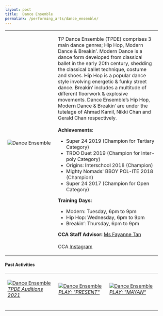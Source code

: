 ```yaml
---
layout: post
title:  Dance Ensemble
permalink: /performing_arts/dance_ensemble/
---
```


<div>
<table>
    <tr>
        <td style="width:33%"><image src="/images/CCA_dance_ensemble.jpg" style="display:block;margin-left:auto;margin-right:auto;" alt="Dance Ensemble"></image></td>
        <td>
            <p>
                TP Dance Ensemble (TPDE) comprises 3 main dance genres; Hip Hop, Modern Dance & Breakin’. Modern Dance is a dance form developed from classical ballet in the early 20th century, shedding the classical ballet technique, costume and shoes. Hip Hop is a popular dance style involving energetic & funky street dance. Breakin’ includes a multitude of different floorwork & explosive movements. Dance Ensemble’s Hip Hop, Modern Dance & Breakin’ are under the tutelage of Ahmad Kamil, Nikki Chan and Gerald Chan respectively.<br>
                <br>
                <b>Achievements:</b><br>
                <ul>
                <li>Super 24 2019 (Champion for Tertiary Category)</li>
                <li>TRDO Duet 2019 (Champion for Inter-poly Category)</li>
                <li>Origins: Interschool 2018 (Champion)</li>
                <li>Mighty Nomads' BBOY POL-ITE 2018 (Champion)</li>
                <li>Super 24 2017 (Champion for Open Category)</li>
                </ul>
            </p>
            <p>
                <b>Training Days:</b><br>
                <ul>
                <li>Modern: Tuesday, 6pm to 9pm</li>
                <li>Hip Hop: Wednesday, 6pm to 9pm</li>
                <li>Breakin’: Thursday, 6pm to 9pm</li>
                </ul>
            </p>
            <p>
                <b>CCA Staff Advisor:</b> <a href="mailto:sokpeng@tp.edu.sg">Ms Fayanne Tan</a><br>
                <br>
                CCA <a href="https://www.instagram.com/tpdeofficial">Instagram</a>
            </p>
        </td>
    </tr>
</table>
</div>

#### Past Activities

<table>
    <tr>
        <td style="width:33%"><br>
            <a href="https://www.instagram.com/p/COhwxBzHu4D/">
                <image src="/images/CCA-tpde-ig4.png" style="display:block;margin-left:auto;margin-right:auto;" alt="Dance Ensemble">
                <h6 style="margin-top:0%">TPDE Auditions 2021</h6>
                </image>
            </a>
        </td>
        <td style="width:33%"><br>
            <a href="https://www.instagram.com/p/CNkb4cRH3UO/">
                <image src="/images/CCA-tpde-ig5.png" style="display:block;margin-left:auto;margin-right:auto;" alt="Dance Ensemble">
                <h6 style="margin-top:0%">PLAY: "PRESENT"</h6>
                </image>
            </a>
        </td>
        <td style="width:33%"><br>
            <a href="https://www.instagram.com/p/CNjvQDpn4el/">
                <image src="/images/CCA-tpde-ig6.png" style="display:block;margin-left:auto;margin-right:auto;" alt="Dance Ensemble">
                <h6 style="margin-top:0%">PLAY: "MAYAN"</h6>    
                </image>
            </a>
        </td>
    </tr>
</table>
